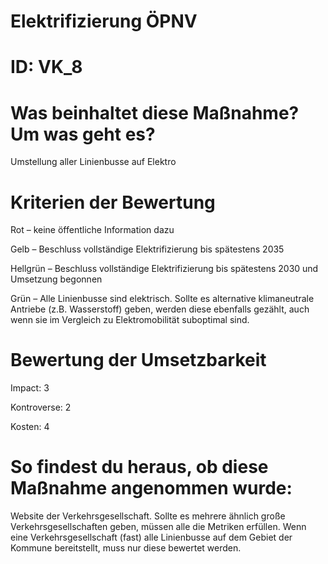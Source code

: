 # Elektrifizierung ÖPNV
# ID: VK_8
# Was beinhaltet diese Maßnahme? Um was geht es?

Umstellung aller Linienbusse auf Elektro

# Kriterien der Bewertung

Rot – keine öffentliche Information dazu

Gelb – Beschluss vollständige Elektrifizierung bis spätestens 2035

Hellgrün – Beschluss vollständige Elektrifizierung bis spätestens 2030 und Umsetzung begonnen

Grün – Alle Linienbusse sind elektrisch. Sollte es alternative klimaneutrale Antriebe (z.B. Wasserstoff) geben, werden diese ebenfalls gezählt, auch wenn sie im Vergleich zu Elektromobilität suboptimal sind.

# Bewertung der Umsetzbarkeit

Impact: 3

Kontroverse: 2

Kosten: 4

# So findest du heraus, ob diese Maßnahme angenommen wurde:
Website der Verkehrsgesellschaft. Sollte es mehrere ähnlich große Verkehrsgesellschaften geben, müssen alle die Metriken erfüllen. Wenn eine Verkehrsgesellschaft (fast) alle Linienbusse auf dem Gebiet der Kommune bereitstellt, muss nur diese bewertet werden.
